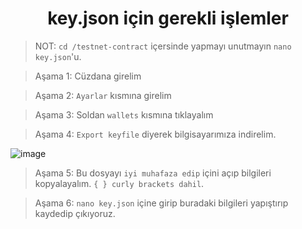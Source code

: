 <h1 align="center">key.json için gerekli işlemler</h1>

> NOT: `cd /testnet-contract` içersinde yapmayı unutmayın `nano key.json`'u.

> Aşama 1: Cüzdana girelim

> Aşama 2: `Ayarlar` kısmına girelim

> Aşama 3: Soldan `wallets` kısmına tıklayalım

> Aşama 4: `Export keyfile` diyerek bilgisayarımıza indirelim.

![image](https://github.com/ruesandora/Ar.io/assets/101149671/f4087bcb-fb87-4eb8-ab20-51864ae44a37)

> Aşama 5: Bu dosyayı `iyi muhafaza edip` içini açıp bilgileri kopyalayalım. `{ } curly brackets dahil`.

> Aşama 6: `nano key.json` içine girip buradaki bilgileri yapıştırıp kaydedip çıkıyoruz. 
